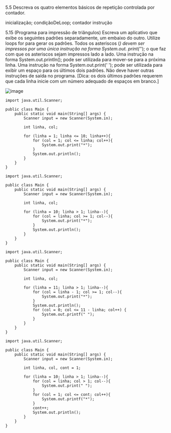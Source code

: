 5.5 Descreva os quatro elementos básicos de repetição controlada por contador.

inicialização; condiçãoDeLoop; contador
   instrução
   
5.15 (Programa para impressão de triângulos) Escreva um aplicativo que exibe os seguintes padrões separadamente, um embaixo do outro. Utilize loops for para gerar os padrões. Todos os asteriscos (*) devem ser impressos por uma única instrução na forma System.out. print('*'); o que faz com que os asteriscos sejam impressos lado a lado. Uma instrução na forma System.out.println(); pode ser utilizada para mover-se para a próxima linha. Uma instrução na forma System.out.print(' '); pode ser utilizada para exibir um espaço para os últimos dois padrões. Não deve haver outras instruções de saída no programa. [Dica: os dois últimos padrões requerem
que cada linha inicie com um número adequado de espaços em branco.]

![image](https://user-images.githubusercontent.com/80348569/182657209-2620e297-f757-430f-a54f-a97667709148.png)

~~~
import java.util.Scanner;

public class Main {
    public static void main(String[] args) {
        Scanner input = new Scanner(System.in);

        int linha, col;

        for (linha = 1; linha <= 10; linha++){
            for (col = 1; col <= linha; col++){
                System.out.print("*");
            }
            System.out.println();
        }
    }
}
~~~
~~~
import java.util.Scanner;

public class Main {
    public static void main(String[] args) {
        Scanner input = new Scanner(System.in);

        int linha, col;

        for (linha = 10; linha > 1; linha--){
            for (col = linha; col >= 1; col--){
                System.out.print("*");
            }
            System.out.println();
        }
    }
}
~~~
~~~
import java.util.Scanner;

public class Main {
    public static void main(String[] args) {
        Scanner input = new Scanner(System.in);

        int linha, col;

        for (linha = 11; linha > 1; linha--){
            for (col = linha - 1; col >= 1; col--){
                System.out.print("*");
            }
            System.out.println();
            for (col = 0; col <= 11 - linha; col++) {
                System.out.printf(" ");
            }
        }
    }
}
~~~
~~~
import java.util.Scanner;

public class Main {
    public static void main(String[] args) {
        Scanner input = new Scanner(System.in);

        int linha, col, cont = 1;

        for (linha = 10; linha > 1; linha--){
            for (col = linha; col > 1; col--){
                System.out.print(" ");
            }
            for (col = 1; col <= cont; col++){
                System.out.printf("*");
            }
            cont++;
            System.out.println();
        }
    }
}

~~~
